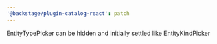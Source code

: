 ```yaml
---
'@backstage/plugin-catalog-react': patch
---
```


EntityTypePicker can be hidden and initially settled like EntityKindPicker
